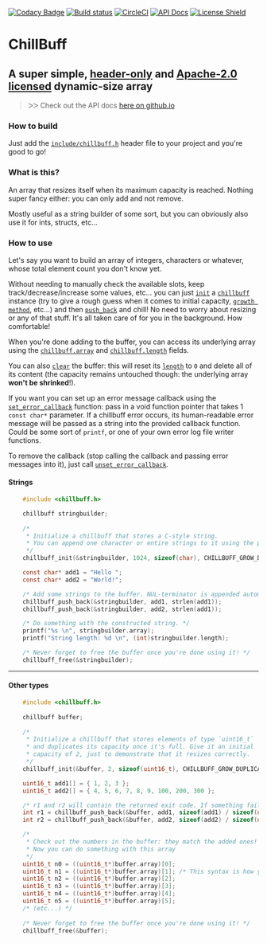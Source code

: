 
[![Codacy Badge](https://api.codacy.com/project/badge/Grade/4020226c209c432eb8a21752fdbc9e41)](https://www.codacy.com/manual/GlitchedPolygons/chillbuff?utm_source=github.com&amp;utm_medium=referral&amp;utm_content=GlitchedPolygons/chillbuff&amp;utm_campaign=Badge_Grade)
[![Build status](https://ci.appveyor.com/api/projects/status/hru1ndvsobkay374/branch/master?svg=true)](https://ci.appveyor.com/project/GlitchedPolygons/chillbuff/branch/master)
[![CircleCI](https://circleci.com/gh/GlitchedPolygons/chillbuff.svg?style=shield)](https://circleci.com/gh/GlitchedPolygons/chillbuff)
[![API Docs](https://img.shields.io/badge/api-docs-informational.svg)](https://glitchedpolygons.github.io/chillbuff/chillbuff_8h.html)
[![License Shield](https://img.shields.io/badge/license-Apache--2.0-orange)](https://github.com/GlitchedPolygons/chillbuff/blob/master/LICENSE)

# ChillBuff
## A super simple, [header-](https://github.com/GlitchedPolygons/chillbuff/blob/master/include/chillbuff.h)[only](https://en.wikipedia.org/wiki/Header-only) and [Apache-2.0 licensed](https://github.com/GlitchedPolygons/chillbuff/blob/master/LICENSE) dynamic-size array

> ᐳᐳ  Check out the API docs [here on github.io](https://glitchedpolygons.github.io/chillbuff/chillbuff_8h.html)

### How to build

Just add the [`include/chillbuff.h`](https://github.com/GlitchedPolygons/chillbuff/blob/master/include/chillbuff.h) header file to your project and you're good to go!

### What is this?

An array that resizes itself when its maximum capacity is reached. Nothing super fancy either: you can only add and not remove. 

Mostly useful as a string builder of some sort, but you can obviously also use it for ints, structs, etc...

### How to use

Let's say you want to build an array of integers, characters or whatever, whose total element count you don't know yet. 
 
Without needing to manually check the available slots, keep track/decrease/increase some values, etc... you can just [`init`](https://glitchedpolygons.github.io/chillbuff/chillbuff_8h.html#a844e0218ca5032f0daa183b7d54ab7ef) a [`chillbuff`](https://glitchedpolygons.github.io/chillbuff/structchillbuff.html) instance (try to give a rough guess when it comes to initial capacity, [`growth method`](https://glitchedpolygons.github.io/chillbuff/chillbuff_8h.html#a97927f423ae597adaf00d6636d953c4d), etc...) and then [`push_back`](https://glitchedpolygons.github.io/chillbuff/chillbuff_8h.html#ace76acc79c303bbe52210d6ba7765b43) and chill! No need to worry about resizing or any of that stuff. It's all taken care of for you in the background. How comfortable!

When you're done adding to the buffer, you can access its underlying array using the [`chillbuff.array`](https://glitchedpolygons.github.io/chillbuff/structchillbuff.html#ac8c010be0c6998052548372f7d33e614) and [`chillbuff.length`](https://glitchedpolygons.github.io/chillbuff/structchillbuff.html#a8920604755c2669c46a9c28d42c19b4a) fields.
 
You can also [`clear`](https://glitchedpolygons.github.io/chillbuff/chillbuff_8h.html#a8882aaee3d6540ba9c87e520ce3eb1fc) the buffer: this will reset its [`length`](https://glitchedpolygons.github.io/chillbuff/structchillbuff.html#a8920604755c2669c46a9c28d42c19b4a) to `0` and delete all of its content (the capacity remains untouched though: the underlying array **won't be shrinked**!).

If you want you can set up an error message callback using the [`set_error_callback`](https://glitchedpolygons.github.io/chillbuff/chillbuff_8h.html#a97a3a7a54756cdd4ecf7357e3f30412f) function: pass in a void function pointer that takes 1 `const char*` parameter. If a chillbuff error occurs, its human-readable error message will be passed as a string into the provided callback function. Could be some sort of `printf`, or one of your own error log file writer functions. 

To remove the callback (stop calling the callback and passing error messages into it), just call [`unset_error_callback`](https://glitchedpolygons.github.io/chillbuff/chillbuff_8h.html#ac6713a05d7aaf6afb19bf254a9159408).

#### Strings

```C
    #include <chillbuff.h>

    chillbuff stringbuilder;
    
    /* 
     * Initialize a chillbuff that stores a C-style string. 
     * You can append one character or entire strings to it using the push_back function!
     */
    chillbuff_init(&stringbuilder, 1024, sizeof(char), CHILLBUFF_GROW_DUPLICATIVE);

    const char* add1 = "Hello ";
    const char* add2 = "World!";

    /* Add some strings to the buffer. NUL-terminator is appended automatically. */
    chillbuff_push_back(&stringbuilder, add1, strlen(add1));
    chillbuff_push_back(&stringbuilder, add2, strlen(add1));

    /* Do something with the constructed string. */
    printf("%s \n", stringbuilder.array);
    printf("String length: %d \n", (int)stringbuilder.length);

    /* Never forget to free the buffer once you're done using it! */
    chillbuff_free(&stringbuilder);
```
 
---

#### Other types

```C
    #include <chillbuff.h>
    
    chillbuff buffer;
    
    /* 
     * Initialize a chillbuff that stores elements of type `uint16_t` 
     * and duplicates its capacity once it's full. Give it an initial 
     * capacity of 2, just to demonstrate that it resizes correctly.
     */
    chillbuff_init(&buffer, 2, sizeof(uint16_t), CHILLBUFF_GROW_DUPLICATIVE);

    uint16_t add1[] = { 1, 2, 3 };
    uint16_t add2[] = { 4, 5, 6, 7, 8, 9, 100, 200, 300 };

    /* r1 and r2 will contain the returned exit code. If something fails, that is >0 */
    int r1 = chillbuff_push_back(&buffer, add1, sizeof(add1) / sizeof(uint16_t));
    int r2 = chillbuff_push_back(&buffer, add2, sizeof(add2) / sizeof(uint16_t));

    /* 
     * Check out the numbers in the buffer: they match the added ones! 
     * Now you can do something with this array 
     */
    uint16_t n0 = ((uint16_t*)buffer.array)[0];
    uint16_t n1 = ((uint16_t*)buffer.array)[1]; /* This syntax is how you need to dereference/access the array. */
    uint16_t n2 = ((uint16_t*)buffer.array)[2];
    uint16_t n3 = ((uint16_t*)buffer.array)[3];
    uint16_t n4 = ((uint16_t*)buffer.array)[4];
    uint16_t n5 = ((uint16_t*)buffer.array)[5];
    /* (etc...) */
    
    /* Never forget to free the buffer once you're done using it! */
    chillbuff_free(&buffer);
```
